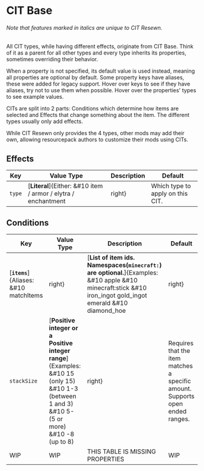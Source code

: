 # CIT Base
<h6>Note that features marked in <em>italics</em> are unique to CIT Resewn.</h6>

All CIT types, while having different effects, originate from CIT Base. 
Think of it as a parent for all other types and every type inherits its properties, 
sometimes overriding their behavior.

When a property is not specified, its default value is used instead, meaning all 
properties are optional by default. Some property keys have aliases, these were 
added for legacy support. Hover over keys to see if they have aliases, try not to 
use them when possible. Hover over the properties' types to see example values.

CITs are split into 2 parts: Conditions which determine how items are selected and 
Effects that change something about the item. The different types usually 
only add effects.

While CIT Resewn only provides the 4 types, other mods may add their own,
allowing resourcepack authors to customize their mods using CITs.

## Effects

| Key | Value Type | Description | Default |
| --- | --- | --- | --- |
| `type` | [**Literal**]{Either: &#10 item / armor / elytra / enchantment|right} | Which type to apply on this CIT. | `item` |

## Conditions

| Key | Value Type | Description | Default |
| --- | --- | --- | --- |
| [**`items`**]{Aliases: &#10 matchItems|right} | [**List of item ids. Namespaces(`minecraft:`) are optional.**]{Examples: &#10 apple &#10 minecraft:stick &#10 iron_ingot gold_ingot emerald &#10 diamond_hoe|right} | A collection of possible item matches for this cit. | Empty list |
| `stackSize` | [**Positive integer or a <br> Positive integer range**]{Examples: &#10 15 (only 15) &#10 1-3 (between 1 and 3) &#10 5- (5 or more) &#10 -8 (up to 8)|right} | Requires that the item matches a specific amount. <br>Supports open ended ranges. | Any |
| WIP | WIP | THIS TABLE IS MISSING PROPERTIES | WIP |